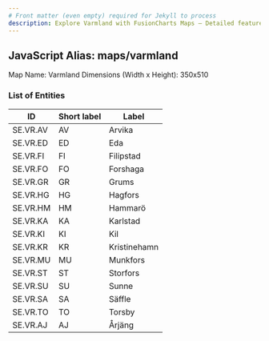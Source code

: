 ```yaml
---
# Front matter (even empty) required for Jekyll to process
description: Explore Varmland with FusionCharts Maps – Detailed features for seamless integration. Try now & enhance your data visualization today! 
---
```


## JavaScript Alias: maps/varmland

Map Name: Varmland
Dimensions (Width x Height): 350x510





### List of Entities

ID | Short label | Label
---|---|---|
SE.VR.AV|AV|Arvika
SE.VR.ED|ED|Eda
SE.VR.FI|FI|Filipstad
SE.VR.FO|FO|Forshaga
SE.VR.GR|GR|Grums
SE.VR.HG|HG|Hagfors
SE.VR.HM|HM|Hammarö
SE.VR.KA|KA|Karlstad
SE.VR.KI|KI|Kil
SE.VR.KR|KR|Kristinehamn
SE.VR.MU|MU|Munkfors
SE.VR.ST|ST|Storfors
SE.VR.SU|SU|Sunne
SE.VR.SA|SA|Säffle
SE.VR.TO|TO|Torsby
SE.VR.AJ|AJ|Årjäng

